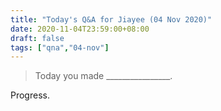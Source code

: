 ```yaml
---
title: "Today's Q&A for Jiayee (04 Nov 2020)"
date: 2020-11-04T23:59:00+08:00
draft: false
tags: ["qna","04-nov"]
---
```

> Today you made ________________.

Progress.
